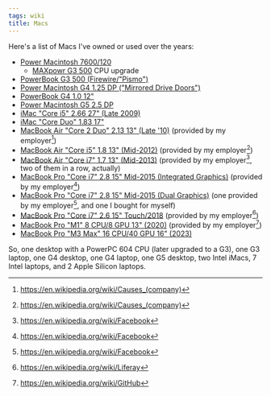 ```yaml
---
tags: wiki
title: Macs
---
```


Here's a list of Macs I've owned or used over the years:

- [Power Macintosh 7600/120](http://www.everymac.com/systems/apple/powermac/stats/powermac_7600_120.html)
  - [MAXpowr G3 500](http://www.everymac.com/upgrade_cards/newertech/maxpowr_g3_pci/maxpowr_g3_pci_500.html) CPU upgrade
- [PowerBook G3 500 (Firewire/"Pismo")](http://www.everymac.com/systems/apple/powerbook_g3/stats/powerbook_g3_500_fw.html)
- [Power Macintosh G4 1.25 DP ("Mirrored Drive Doors")](http://www.everymac.com/systems/apple/powermac_g4/stats/powermac_g4_1.25_dp_mdd.html)
- [PowerBook G4 1.0 12"](http://www.everymac.com/systems/apple/powerbook_g4/stats/powerbook_g4_1.0_12.html)
- [Power Macintosh G5 2.5 DP](http://www.everymac.com/systems/apple/powermac_g5/stats/powermac_g5_2.5_dp.html)
- [iMac "Core i5" 2.66 27" (Late 2009)](http://www.everymac.com/systems/apple/imac/stats/imac-core-i5-2.66-27-inch-aluminum-late-2009-specs.html)
- [iMac "Core Duo" 1.83 17"](http://www.everymac.com/systems/apple/imac/stats/imac_cd_1.83_17.html)
- [MacBook Air "Core 2 Duo" 2.13 13" (Late '10)](http://www.everymac.com/systems/apple/macbook-air/stats/macbook-air-core-2-duo-2.13-13-late-2010-specs.html) (provided by my employer[^causes])
- [MacBook Air "Core i5" 1.8 13" (Mid-2012)](http://www.everymac.com/systems/apple/macbook-air/specs/macbook-air-core-i5-1.8-13-mid-2012-specs.html) (provided by my employer[^causes])
- [MacBook Air "Core i7" 1.7 13" (Mid-2013)](http://www.everymac.com/systems/apple/macbook-air/specs/macbook-air-core-i7-1.7-13-mid-2013-specs.html) (provided by my employer[^facebook], two of them in a row, actually)
- [MacBook Pro "Core i7" 2.8 15" Mid-2015 (Integrated Graphics)](http://www.everymac.com/systems/apple/macbook_pro/specs/macbook-pro-core-i7-2.8-15-iris-only-mid-2015-retina-display-specs.html) (provided by my employer[^facebook])
- [MacBook Pro "Core i7" 2.8 15" Mid-2015 (Dual Graphics)](https://everymac.com/systems/apple/macbook_pro/specs/macbook-pro-core-i7-2.8-15-dual-graphics-mid-2015-retina-display-specs.html) (one provided by my employer[^facebook], and one I bought for myself)
- [MacBook Pro "Core i7" 2.6 15" Touch/2018](https://everymac.com/systems/apple/macbook_pro/specs/macbook-pro-core-i7-2.6-15-mid-2018-true-tone-display-touch-bar-specs.html) (provided by my employer[^liferay])
- [MacBook Pro "M1" 8 CPU/8 GPU 13" (2020)](https://everymac.com/systems/apple/macbook_pro/specs/macbook-pro-m1-8-core-13-2020-specs.html) (provided by my employer[^github])
- [MacBook Pro "M3 Max" 16 CPU/40 GPU 16" (2023)](https://everymac.com/systems/apple/macbook_pro/index-macbookpro.html)

So, one desktop with a PowerPC 604 CPU (later upgraded to a G3), one G3 laptop, one G4 desktop, one G4 laptop, one G5 desktop, two Intel iMacs, 7 Intel laptops, and 2 Apple Silicon laptops.

[^causes]: https://en.wikipedia.org/wiki/Causes_(company)
[^facebook]: https://en.wikipedia.org/wiki/Facebook
[^liferay]: https://en.wikipedia.org/wiki/Liferay
[^github]: https://en.wikipedia.org/wiki/GitHub
